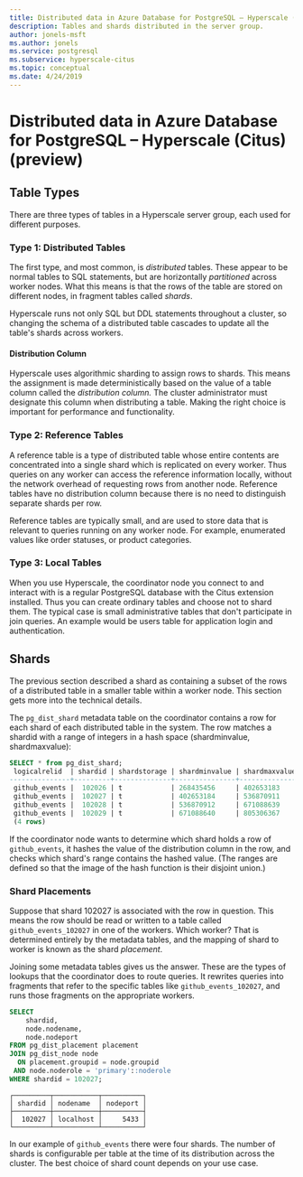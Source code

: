```yaml
---
title: Distributed data in Azure Database for PostgreSQL – Hyperscale (Citus) (preview)
description: Tables and shards distributed in the server group.
author: jonels-msft
ms.author: jonels
ms.service: postgresql
ms.subservice: hyperscale-citus
ms.topic: conceptual
ms.date: 4/24/2019
---
```


# Distributed data in Azure Database for PostgreSQL – Hyperscale (Citus) (preview)

## Table Types

There are three types of tables in a Hyperscale server group, each
used for different purposes.

### Type 1: Distributed Tables

The first type, and most common, is *distributed* tables. These
appear to be normal tables to SQL statements, but are horizontally
*partitioned* across worker nodes. What this means is that the rows
of the table are stored on different nodes, in fragment tables called
*shards*.

Hyperscale runs not only SQL but DDL statements throughout a cluster,
so changing the schema of a distributed table cascades to update
all the table's shards across workers.

#### Distribution Column

Hyperscale uses algorithmic sharding to assign rows to shards. This
means the assignment is made deterministically based on the value
of a table column called the *distribution column.* The cluster
administrator must designate this column when distributing a table.
Making the right choice is important for performance and functionality.

### Type 2: Reference Tables

A reference table is a type of distributed table whose entire
contents are concentrated into a single shard which is replicated
on every worker. Thus queries on any worker can access the reference
information locally, without the network overhead of requesting
rows from another node. Reference tables have no distribution column
because there is no need to distinguish separate shards per row.

Reference tables are typically small, and are used to store data that is
relevant to queries running on any worker node. For example, enumerated
values like order statuses, or product categories.

### Type 3: Local Tables

When you use Hyperscale, the coordinator node you connect to and
interact with is a regular PostgreSQL database with the Citus
extension installed. Thus you can create ordinary tables and choose
not to shard them. The typical case is small administrative tables
that don't participate in join queries. An example would be users
table for application login and authentication.

## Shards

The previous section described a shard as containing a subset of the
rows of a distributed table in a smaller table within a worker node.
This section gets more into the technical details.

The `pg_dist_shard` metadata table on the coordinator contains a
row for each shard of each distributed table in the system. The row
matches a shardid with a range of integers in a hash space
(shardminvalue, shardmaxvalue):

```sql
SELECT * from pg_dist_shard;
 logicalrelid  | shardid | shardstorage | shardminvalue | shardmaxvalue 
---------------+---------+--------------+---------------+---------------
 github_events |  102026 | t            | 268435456     | 402653183
 github_events |  102027 | t            | 402653184     | 536870911
 github_events |  102028 | t            | 536870912     | 671088639
 github_events |  102029 | t            | 671088640     | 805306367
 (4 rows)
```

If the coordinator node wants to determine which shard holds a row of
`github_events`, it hashes the value of the distribution column in the
row, and checks which shard\'s range contains the hashed value. (The
ranges are defined so that the image of the hash function is their
disjoint union.)

### Shard Placements

Suppose that shard 102027 is associated with the row in question.
This means the row should be read or written to a table called
`github_events_102027` in one of the workers. Which worker? That
is determined entirely by the metadata tables, and the mapping of
shard to worker is known as the shard *placement*.

Joining some metadata tables gives us the answer. These are the
types of lookups that the coordinator does to route queries. It
rewrites queries into fragments that refer to the specific tables
like `github_events_102027`, and runs those fragments on the
appropriate workers.

```sql
SELECT
    shardid,
    node.nodename,
    node.nodeport
FROM pg_dist_placement placement
JOIN pg_dist_node node
  ON placement.groupid = node.groupid
 AND node.noderole = 'primary'::noderole
WHERE shardid = 102027;
```

    ┌─────────┬───────────┬──────────┐
    │ shardid │ nodename  │ nodeport │
    ├─────────┼───────────┼──────────┤
    │  102027 │ localhost │     5433 │
    └─────────┴───────────┴──────────┘

In our example of `github_events` there were four shards. The number of
shards is configurable per table at the time of its distribution across
the cluster. The best choice of shard count depends on your use case.
